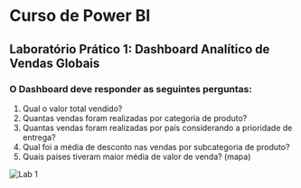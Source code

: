# Curso de Power BI

## Laboratório Prático 1: Dashboard Analítico de Vendas Globais
### O Dashboard deve responder as seguintes perguntas:
1. Qual o valor total vendido?
2. Quantas vendas foram realizadas por categoria de produto?
3. Quantas vendas foram realizadas por país considerando a prioridade de 
entrega?
4. Qual foi a média de desconto nas vendas por subcategoria de produto?
5. Quais países tiveram maior média de valor de venda? (mapa)

![Lab 1](https://github.com/lorhainebastos/aprendizagem/assets/136771306/5a7cb156-9bc1-42c4-8485-9b2c5ec53543)
